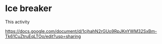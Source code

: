 # Ice breaker 

This activity 

https://docs.google.com/document/d/1cjhahN2rGUo9RpJKnYWM32SxBm-Tk61CuZtruEqLTOo/edit?usp=sharing 